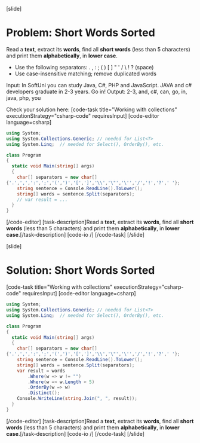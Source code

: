 [slide]
# Problem: Short Words Sorted

Read a **text**, extract its **words**, find all **short words** (less than 5 characters) and print them **alphabetically**, in **lower case**.

- Use the following separators: . , : ; ( ) [ ] " ' / \ ! ? (space)
- Use case-insensitive matching; remove duplicated words

Input: In SoftUni you can study Java, C#, PHP and JavaScript. JAVA and c# developers graduate in 2-3 years. Go in!
Output: 2-3, and, c#, can, go, in, java, php, you

Check your solution here:
[code-task title="Working with collections" executionStrategy="csharp-code" requiresInput]
[code-editor language=csharp]
```csharp
using System;
using System.Collections.Generic; // needed for List<T>
using System.Linq;  // needed for Select(), OrderBy(), etc.

class Program
{
  static void Main(string[] args)
  {
    char[] separators = new char[] 
{'.',',',':',';','(',')','[',']','\\','\"','\'','/','!','?',' '};
    string sentence = Console.ReadLine().ToLower();
    string[] words = sentence.Split(separators);
    // var result = ...
  }
}
```
[/code-editor]
[task-description]Read a **text**, extract its **words**, find all **short words** (less than 5 characters) and print them **alphabetically**, in **lower case**.[/task-description]
[code-io /]
[/code-task]
[/slide]

[slide]
# Solution: Short Words Sorted

[code-task title="Working with collections" executionStrategy="csharp-code" requiresInput]
[code-editor language=csharp]
```csharp
using System;
using System.Collections.Generic; // needed for List<T>
using System.Linq;  // needed for Select(), OrderBy(), etc.

class Program
{
  static void Main(string[] args)
  {
    char[] separators = new char[] 
{'.',',',':',';','(',')','[',']','\\','\"','\'','/','!','?',' '};
    string sentence = Console.ReadLine().ToLower();
    string[] words = sentence.Split(separators);
    var result = words
        .Where(w => w != "")
        .Where(w => w.Length < 5)
        .OrderBy(w => w)
        .Distinct();
    Console.WriteLine(string.Join(", ", result));
  }
}
```
[/code-editor]
[task-description]Read a **text**, extract its **words**, find all **short words** (less than 5 characters) and print them **alphabetically**, in **lower case**.[/task-description]
[code-io /]
[/code-task]
[/slide]
